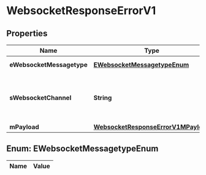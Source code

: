 

# WebsocketResponseErrorV1

## Properties

Name | Type | Description | Notes
------------ | ------------- | ------------- | -------------
**eWebsocketMessagetype** | [**EWebsocketMessagetypeEnum**](#EWebsocketMessagetypeEnum) | The Type of message | 
**sWebsocketChannel** | **String** | The Channel on which to route the websocket message | 
**mPayload** | [**WebsocketResponseErrorV1MPayload**](WebsocketResponseErrorV1MPayload.md) |  | 


## Enum: EWebsocketMessagetypeEnum

Name | Value
---- | -----




